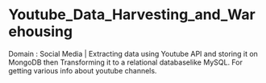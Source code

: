 # Youtube_Data_Harvesting_and_Warehousing
Domain : Social Media | Extracting data using Youtube API and storing it on MongoDB then Transforming it to a relational databaselike MySQL.  For getting various info about youtube channels.
